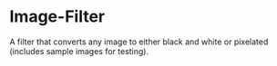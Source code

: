 # Image-Filter

A filter that converts any image to either black and white or pixelated (includes sample images for testing).
